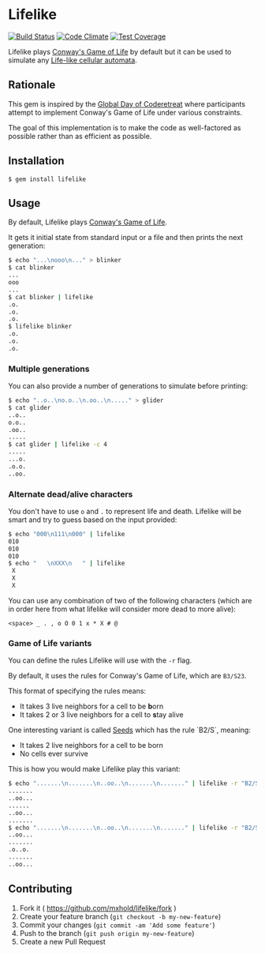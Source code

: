 # Lifelike

[![Build
Status](https://travis-ci.org/mxhold/lifelike.svg?branch=master)](https://travis-ci.org/mxhold/lifelike)
[![Code
Climate](https://codeclimate.com/github/mxhold/lifelike/badges/gpa.svg)](https://codeclimate.com/github/mxhold/lifelike)
[![Test
Coverage](https://codeclimate.com/github/mxhold/lifelike/badges/coverage.svg)](https://codeclimate.com/github/mxhold/lifelike)

Lifelike plays [Conway's Game of
Life](https://en.wikipedia.org/wiki/Conway%27s_Game_of_Life) by default but it
can be used to simulate any [Life-like cellular
automata](https://en.wikipedia.org/wiki/Life-like_cellular_automaton).

## Rationale

This gem is inspired by the [Global Day of
Coderetreat](http://globalday.coderetreat.org/) where participants attempt to
implement Conway's Game of Life under various constraints.

The goal of this implementation is to make the code as well-factored as possible
rather than as efficient as possible.

## Installation

    $ gem install lifelike

## Usage

By default, Lifelike plays [Conway's Game of
Life](https://en.wikipedia.org/wiki/Conway%27s_Game_of_Life).

It gets it initial state from standard input or a file and then prints the next
generation:

```bash
$ echo "...\nooo\n..." > blinker
$ cat blinker
...
ooo
...
$ cat blinker | lifelike
.o.
.o.
.o.
$ lifelike blinker
.o.
.o.
.o.
```

### Multiple generations

You can also provide a number of generations to simulate before printing:

```bash
$ echo "..o..\no.o..\n.oo..\n....." > glider
$ cat glider
..o..
o.o..
.oo..
.....
$ cat glider | lifelike -c 4
.....
...o.
.o.o.
..oo.
```

### Alternate dead/alive characters

You don't have to use `o` and `.` to represent life and death.
Lifelike will be smart and try to guess based on the input provided:

```bash
$ echo "000\n111\n000" | lifelike
010
010
010
$ echo "   \nXXX\n   " | lifelike
 X
 X
 X
```

You can use any combination of two of the following characters (which are in
order here from what lifelike will consider more dead to more alive):

    <space> _ . , o O 0 1 x * X # @

### Game of Life variants

You can define the rules Lifelike will use with the `-r` flag.

By default, it uses the rules for Conway's Game of Life, which are `B3/S23`.

This format of specifying the rules means:

- It takes 3 live neighbors for a cell to be **b**orn
- It takes 2 or 3 live neighbors for a cell to **s**tay alive

One interesting variant is called
[Seeds](https://en.wikipedia.org/wiki/Seeds_(cellular_automaton)) which has the
rule `B2/S`, meaning:

- It takes 2 live neighbors for a cell to be born
- No cells ever survive

This is how you would make Lifelike play this variant:

```bash
$ echo ".......\n.......\n..oo..\n.......\n......." | lifelike -r "B2/S"
.......
..oo...
......
..oo...
.......
$ echo ".......\n.......\n..oo..\n.......\n......." | lifelike -r "B2/S" -c 2
..oo...
.......
.o..o.
.......
..oo...
```

## Contributing

1. Fork it ( https://github.com/mxhold/lifelike/fork )
2. Create your feature branch (`git checkout -b my-new-feature`)
3. Commit your changes (`git commit -am 'Add some feature'`)
4. Push to the branch (`git push origin my-new-feature`)
5. Create a new Pull Request
